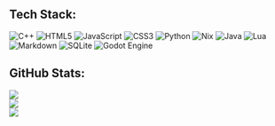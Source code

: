## Tech Stack:
![C++](https://img.shields.io/badge/c++-%2300599C.svg?style=for-the-badge&logo=c%2B%2B&logoColor=white) ![HTML5](https://img.shields.io/badge/html5-%23E34F26.svg?style=for-the-badge&logo=html5&logoColor=white) ![JavaScript](https://img.shields.io/badge/javascript-%23323330.svg?style=for-the-badge&logo=javascript&logoColor=%23F7DF1E) ![CSS3](https://img.shields.io/badge/css3-%231572B6.svg?style=for-the-badge&logo=css3&logoColor=white) ![Python](https://img.shields.io/badge/python-3670A0?style=for-the-badge&logo=python&logoColor=ffdd54) ![Nix](https://img.shields.io/badge/NIX-5277C3.svg?style=for-the-badge&logo=NixOS&logoColor=white) ![Java](https://img.shields.io/badge/java-%23ED8B00.svg?style=for-the-badge&logo=openjdk&logoColor=white) ![Lua](https://img.shields.io/badge/lua-%232C2D72.svg?style=for-the-badge&logo=lua&logoColor=white) ![Markdown](https://img.shields.io/badge/markdown-%23000000.svg?style=for-the-badge&logo=markdown&logoColor=white) ![SQLite](https://img.shields.io/badge/sqlite-%2307405e.svg?style=for-the-badge&logo=sqlite&logoColor=white) ![Godot Engine](https://img.shields.io/badge/GODOT-%23FFFFFF.svg?style=for-the-badge&logo=godot-engine)
## GitHub Stats:
![](https://github-readme-stats.vercel.app/api?username=dllmun&theme=dark&hide_border=true&include_all_commits=true&count_private=true)<br/>
![](https://github-readme-streak-stats.herokuapp.com/?user=dllmun&theme=dark&hide_border=true)<br/>
![](https://github-readme-stats.vercel.app/api/top-langs/?username=dllmun&theme=dark&hide_border=true&include_all_commits=true&count_private=true&layout=compact)
